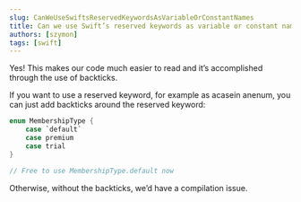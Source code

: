 ```yaml
---
slug: CanWeUseSwiftsReservedKeywordsAsVariableOrConstantNames
title: Can we use Swift’s reserved keywords as variable or constant names?
authors: [szymon]
tags: [swift]
---
```


Yes! This makes our code much easier to read and it’s accomplished through the use of backticks.

If you want to use a reserved keyword, for example as acasein anenum, you can just add backticks around the reserved keyword:

```swift
enum MembershipType {
    case `default`
    case premium
    case trial
}

// Free to use MembershipType.default now
```

Otherwise, without the backticks, we’d have a compilation issue.
